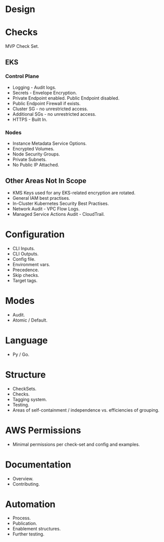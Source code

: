 # Design

# Checks
MVP Check Set.

## EKS

### Control Plane
* Logging - Audit logs.
* Secrets - Envelope Encryption.
* Private Endpoint enabled. Public Endpoint disabled.
* Public Endpoint Firewall if exists.
* Cluster SG - no unrestricted access.
* Additional SGs - no unrestricted access.
* HTTPS - Built In.

### Nodes
* Instance Metadata Service Options.
* Encrypted Volumes.
* Node Security Groups.
* Private Subnets.
* No Public IP Attached.

## Other Areas Not In Scope
* KMS Keys used for any EKS-related encryption are rotated.
* General IAM best practises.
* In-Cluster Kubernetes Security Best Practises.
* Network Audit - VPC Flow Logs.
* Managed Service Actions Audit - CloudTrail.

# Configuration
* CLI Inputs.
* CLI Outputs.
* Config file.
* Environment vars.
* Precedence.
* Skip checks.
* Target tags.

# Modes
* Audit.
* Atomic / Default.

# Language
* Py / Go.

# Structure
* CheckSets.
* Checks.
* Tagging system.
* Testing.
* Areas of self-containment / independence vs. efficiencies of grouping.

# AWS Permissions
* Minimal permissions per check-set and config and examples.

# Documentation
* Overview.
* Contributing.

# Automation
* Process.
* Publication.
* Enablement structures.
* Further testing.

